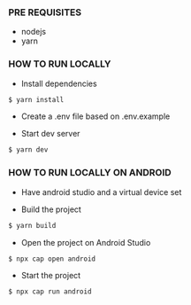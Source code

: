### PRE REQUISITES

- nodejs
- yarn

### HOW TO RUN LOCALLY

- Install dependencies

```bash
$ yarn install
```

- Create a .env file based on .env.example

- Start dev server

```bash
$ yarn dev
```

### HOW TO RUN LOCALLY ON ANDROID

- Have android studio and a virtual device set

- Build the project

```bash
$ yarn build
```

- Open the project on Android Studio

```bash
$ npx cap open android
```

- Start the project

```bash
$ npx cap run android
```
